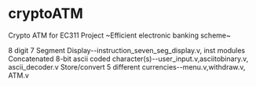 # cryptoATM

Crypto ATM for EC311 Project ~Efficient electronic banking scheme~

8 digit 7 Segment Display--instruction_seven_seg_display.v, inst modules
Concatenated 8-bit ascii coded character(s)--user_input.v,asciitobinary.v, ascii_decoder.v
Store/convert 5 different currencies--menu.v,withdraw.v, ATM.v


